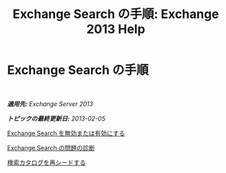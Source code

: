 ﻿---
title: 'Exchange Search の手順: Exchange 2013 Help'
TOCTitle: Exchange Search の手順
ms:assetid: 5b5ff467-d1f9-4ad1-9778-8ad4e0545040
ms:mtpsurl: https://technet.microsoft.com/ja-jp/library/Aa998289(v=EXCHG.150)
ms:contentKeyID: 52057825
ms.date: 04/24/2018
mtps_version: v=EXCHG.150
ms.translationtype: HT
---

# Exchange Search の手順

 

_**適用先:** Exchange Server 2013_

_**トピックの最終更新日:** 2013-02-05_

[Exchange Search を無効または有効にする](disable-or-enable-exchange-search-exchange-2013-help.md)

[Exchange Search の問題の診断](diagnose-exchange-search-issues-exchange-2013-help.md)

[検索カタログを再シードする](reseed-the-search-catalog-exchange-2013-help.md)

